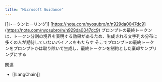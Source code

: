 ```yaml
---
title: "Microsoft Guidance"
---
```



[[トークンヒーリング]]
[https://note.com/nyosubro/n/n929da0047dc9](https://note.com/nyosubro/n/n929da0047dc9)
プロンプトの最終トークンは、トークン分割の境界を表明する効果があるため、生成される文字列の分布に多くの人が期待していないバイアスをもたらす
そこでプロンプトの最終トークンをプロンプトかは取り除いて生成し、最終トークンを制約とした棄却サンプリングにする

関連
- [[LangChain]]
